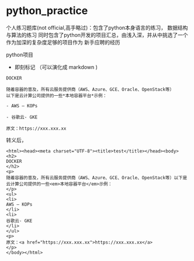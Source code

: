 # python_practice
个人练习题库(not official,高手略过)：包含了python本身语言的练习， 数据结构与算法的练习
同时包含了python开发的项目汇总，由浅入深，并从中挑选了一个作为加深的复杂度足够的项目作为
新手应聘的经历


python项目

- 即刻标记 （可以演化成 markdown ) 

```
DOCKER

随着容器的普及，所有云服务提供商（AWS、Azure、GCE、Oracle、OpenStack等）
以下是云计算公司提供的一些*本地容器平台*示例：

- AWS — KOPs

- 谷歌云- GKE

原文：https://xxx.xxx.xx
```

转义后，

``` 
<html><head><meta charset="UTF-8"><title>test</title></head><body>
<h2>
DOCKER
</h2>
<p>
随着容器的普及，所有云服务提供商（AWS、Azure、GCE、Oracle、OpenStack等）以下是云计算公司提供的一些<em>本地容器平台</em>示例：
</p>
<ul>
<li>
AWS — KOPs
</li>
<li>
谷歌云- GKE
</li>
</ul>
<p>
原文：<a href="https://xxx.xxx.xx">https://xxx.xxx.xx</a>
</p>
</body></html>
```

